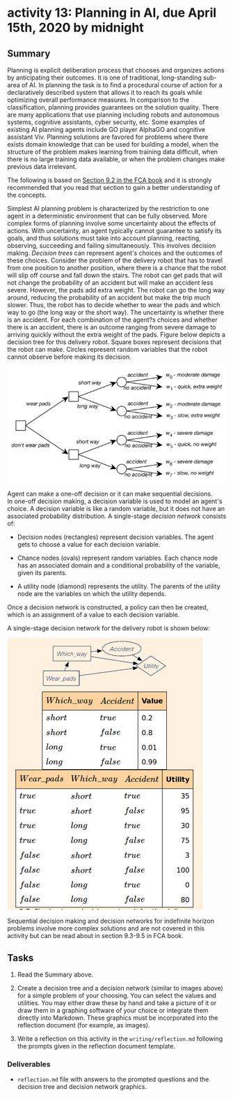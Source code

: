 # activity 13: Planning in AI, due April 15th, 2020 by midnight

## Summary

Planning is explicit deliberation process that chooses and organizes actions by anticipating their outcomes.
It is one of traditional, long-standing sub-area of AI. In planning the task is to find a procedural course of action
for a declaratively described system that allows it to reach its goals while optimizing overall performance measures.
In comparison to the classification, planning provides guarantees on the solution quality. There are many applications
that use planning including robots and autonomous systems, cognitive assistants, cyber security, etc.
Some examples of existing AI planning agents include GO player AlphaGO and cognitive assistant Viv.
Planning solutions are favored for problems where there exists domain knowledge that can be used for building a model,
when the structure of the problem makes learning from training data difficult, when there is no large training data
available, or when the problem changes make previous data irrelevant.

The following is based on [Section 9.2 in the FCA book](https://artint.info/2e/html/ArtInt2e.Ch9.S2.html) and it is
strongly recommended that you read that section to gain a better understanding of the concepts.

Simplest AI planning problem is characterized by the restriction to one agent in a deterministic environment that can be fully observed.
More complex forms of planning involve some uncertainty about the effects of actions. With uncertainty, an agent typically cannot
guarantee to satisfy its goals, and thus solutions must take into account planning, reacting, observing, succeeding and failing simultaneously.
This involves decision making.
*Decision trees* can represent agent's choices and the outcomes of these choices.
Consider the problem of the delivery robot that has to travel from one position to another position, where there is a chance that the robot will slip off course and fall down the stairs.
The robot can get pads that will not change the probability of an accident but will make an accident less severe. However, the pads add extra weight.
The robot can go the long way around, reducing the probability of an accident but make the trip much slower.
Thus, the robot has to decide whether to wear the pads and which way to go (the long way or the short way).
The uncertainty is whether there is an accident. For each combination of the agent?s choices and whether there is an accident,
there is an outcome ranging from severe damage to arriving quickly without the extra weight of the pads.
Figure below depicts a decision tree for this delivery robot. Square boxes represent decisions that the robot can make.
Circles represent random variables that the robot cannot observe
before making its decision.

![delivery robot decision tree](robot.png)

Agent can make a one-off decision or it can make sequential decisions.  
In one-off decision making, a decision variable is used to model an agent's choice.
A decision variable is like a random variable, but it does not have an associated probability distribution.
A single-stage *decision network* consists of:

- Decision nodes (rectangles) represent decision variables. The agent
gets to choose a value for each decision variable.

- Chance nodes (ovals) represent random variables. Each chance node
has an associated domain and a conditional probability of the
variable, given its parents.

- A utility node (diamond) represents the utility. The parents of the
utility node are the variables on which the utility depends.

Once a decision network is constructed, a policy can then be created, which is an assignment of a
value to each decision variable.

A single-stage decision network for the delivery robot is shown below:

![delivery robot single-stage decision network](dn.png)

Sequential decision making and decision networks for indefinite horizon problems involve
more complex solutions and are not covered in this activity but can be read about in
section 9.3-9.5 in FCA book.


## Tasks

1. Read the Summary above.

2. Create a decision tree and a decision network (similar to images above) for a simple problem of your choosing.
You can select the values and utilities.
You may either draw these by hand and take a picture of it or draw them in a graphing software of your choice or integrate them directly into Markdown. These graphics must be incorporated into the reflection document (for example, as images).

3. Write a reflection on this activity in the `writing/reflection.md` following the prompts given in the reflection document template.


### Deliverables

- `reflection.md` file with answers to the prompted questions and the decision tree and decision network graphics.
